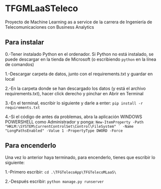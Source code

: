 # TFGMLaaSTeleco
Proyecto de Machine Learning as a service de la carrera de Ingeniería de Telecomunicaciones con Business Analytics

## Para instalar
0.-Tener instalado Python en el ordenador. Si Python no está instalado, se puede descargar en la tienda de Microsoft (o escribiendo ```python``` en la línea de comandos)

1.-Descargar carpeta de datos, junto con el requirements.txt y guardar en local

2.-En la carpeta donde se han descargado los datos (y está el archivo requirements.txt), hacer click derecho y pinchar en Abrir en Terminal

3.-En el terminal, escribir lo siguiente y darle a enter: ```pip install -r requirements.txt```

4.-Si el código de antes da problemas, abra la aplicación WINDOWS POWERSHELL como Administrador y ponga: ```New-ItemProperty -Path "HKLM:\SYSTEM\CurrentControlSet\Control\FileSystem" `
-Name "LongPathsEnabled" -Value 1 -PropertyType DWORD -Force```

## Para encenderlo
Una vez lo anterior haya terminado, para encenderlo, tienes que escribir lo siguiente: 

1.-Primero escribir: ```cd .\TFGTelecoApp\TFGTelecoMLaaS\```

2.-Después escribir: ```python manage.py runserver```


